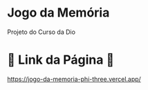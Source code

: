 # Jogo da Memória
Projeto do Curso da Dio

# 🔸 Link da Página 🔸
https://jogo-da-memoria-phi-three.vercel.app/
